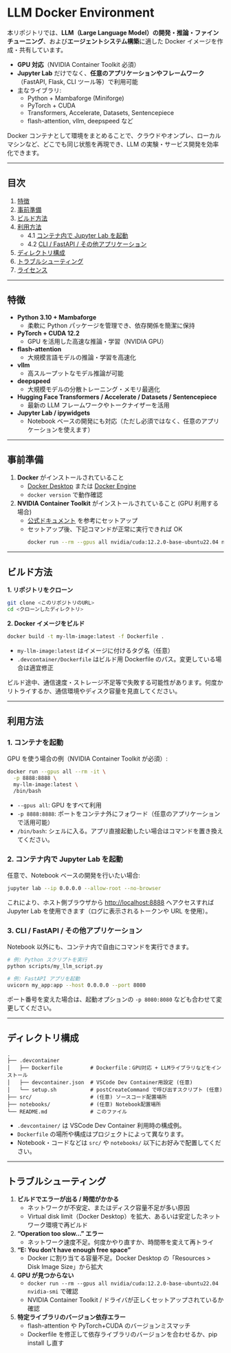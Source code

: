 # LLM Docker Environment

本リポジトリでは、**LLM（Large Language Model）の開発・推論・ファインチューニング**、および**エージェントシステム構築**に適した Docker イメージを作成・共有しています。  

- **GPU 対応**（NVIDIA Container Toolkit 必須）  
- **Jupyter Lab** だけでなく、**任意のアプリケーションやフレームワーク**（FastAPI, Flask, CLI ツール等）で利用可能  
- 主なライブラリ:
  - Python + Mambaforge (Miniforge)
  - PyTorch + CUDA
  - Transformers, Accelerate, Datasets, Sentencepiece
  - flash-attention, vllm, deepspeed など

Docker コンテナとして環境をまとめることで、クラウドやオンプレ、ローカルマシンなど、どこでも同じ状態を再現でき、LLM の実験・サービス開発を効率化できます。

---

## 目次

1. [特徴](#特徴)  
2. [事前準備](#事前準備)  
3. [ビルド方法](#ビルド方法)  
4. [利用方法](#利用方法)  
   - 4.1 [コンテナ内で Jupyter Lab を起動](#コンテナ内で-jupyter-lab-を起動)  
   - 4.2 [CLI / FastAPI / その他アプリケーション](#cli--fastapi--その他アプリケーション)  
5. [ディレクトリ構成](#ディレクトリ構成)  
6. [トラブルシューティング](#トラブルシューティング)  
7. [ライセンス](#ライセンス)

---

## 特徴

- **Python 3.10 + Mambaforge**  
  - 柔軟に Python パッケージを管理でき、依存関係を簡潔に保持  
- **PyTorch + CUDA 12.2**  
  - GPU を活用した高速な推論・学習（NVIDIA GPU）  
- **flash-attention**  
  - 大規模言語モデルの推論・学習を高速化  
- **vllm**  
  - 高スループットなモデル推論が可能  
- **deepspeed**  
  - 大規模モデルの分散トレーニング・メモリ最適化  
- **Hugging Face Transformers / Accelerate / Datasets / Sentencepiece**  
  - 最新の LLM フレームワークやトークナイザーを活用  
- **Jupyter Lab / ipywidgets**  
  - Notebook ベースの開発にも対応（ただし必須ではなく、任意のアプリケーションを使えます）

---

## 事前準備

1. **Docker** がインストールされていること  
   - [Docker Desktop](https://www.docker.com/products/docker-desktop) または [Docker Engine](https://docs.docker.com/engine/install/)  
   - `docker version` で動作確認
2. **NVIDIA Container Toolkit** がインストールされていること (GPU 利用する場合)  
   - [公式ドキュメント](https://docs.nvidia.com/datacenter/cloud-native/container-toolkit/install-guide.html) を参考にセットアップ  
   - セットアップ後、下記コマンドが正常に実行できれば OK  
     ```bash
     docker run --rm --gpus all nvidia/cuda:12.2.0-base-ubuntu22.04 nvidia-smi
     ```

---

## ビルド方法

**1. リポジトリをクローン**

```bash
git clone <このリポジトリのURL>
cd <クローンしたディレクトリ>
```

**2. Docker イメージをビルド**

```bash
docker build -t my-llm-image:latest -f Dockerfile .
```

- `my-llm-image:latest` はイメージに付けるタグ名（任意）  
- `.devcontainer/Dockerfile` はビルド用 Dockerfile のパス。変更している場合は適宜修正  

ビルド途中、通信速度・ストレージ不足等で失敗する可能性があります。何度かリトライするか、通信環境やディスク容量を見直してください。

---

## 利用方法

### 1. コンテナを起動

GPU を使う場合の例（NVIDIA Container Toolkit が必須）:
```bash
docker run --gpus all --rm -it \
  -p 8888:8888 \
  my-llm-image:latest \
  /bin/bash
```

- `--gpus all`: GPU をすべて利用  
- `-p 8888:8888`: ポートをコンテナ外にフォワード（任意のアプリケーションで活用可能）  
- `/bin/bash`: シェルに入る。アプリ直接起動したい場合はコマンドを置き換えてください。

### 2. コンテナ内で Jupyter Lab を起動

任意で、Notebook ベースの開発を行いたい場合:
```bash
jupyter lab --ip 0.0.0.0 --allow-root --no-browser
```
これにより、ホスト側ブラウザから [http://localhost:8888](http://localhost:8888) へアクセスすれば Jupyter Lab を使用できます（ログに表示されるトークンや URL を使用）。

### 3. CLI / FastAPI / その他アプリケーション

Notebook 以外にも、コンテナ内で自由にコマンドを実行できます。
```bash
# 例: Python スクリプトを実行
python scripts/my_llm_script.py

# 例: FastAPI アプリを起動
uvicorn my_app:app --host 0.0.0.0 --port 8080
```
ポート番号を変えた場合は、起動オプションの `-p 8080:8080` なども合わせて変更してください。

---

## ディレクトリ構成

```
.
├── .devcontainer
│   ├── Dockerfile         # Dockerfile：GPU対応 + LLMライブラリなどをインストール
│   ├── devcontainer.json  # VSCode Dev Container用設定 (任意)
│   └── setup.sh           # postCreateCommand で呼び出すスクリプト (任意)
├── src/                   # (任意) ソースコード配置場所
├── notebooks/             # (任意) Notebook配置場所
└── README.md              # このファイル
```

- `.devcontainer/` は VSCode Dev Container 利用時の構成例。  
- `Dockerfile` の場所や構成はプロジェクトによって異なります。  
- Notebook・コードなどは `src/` や `notebooks/` 以下にお好みで配置してください。

---

## トラブルシューティング

1. **ビルドでエラーが出る / 時間がかかる**  
   - ネットワークが不安定、またはディスク容量不足が多い原因  
   - Virtual disk limit（Docker Desktop）を拡大、あるいは安定したネットワーク環境で再ビルド  
2. **“Operation too slow...” エラー**  
   - ネットワーク速度不足。何度かやり直すか、時間帯を変えて再トライ  
3. **“E: You don't have enough free space”**  
   - Docker に割り当てる容量不足。Docker Desktop の「Resources > Disk Image Size」から拡大  
4. **GPU が見つからない**  
   - `docker run --rm --gpus all nvidia/cuda:12.2.0-base-ubuntu22.04 nvidia-smi` で確認  
   - NVIDIA Container Toolkit / ドライバが正しくセットアップされているか確認  
5. **特定ライブラリのバージョン依存エラー**  
   - flash-attention や PyTorch+CUDA のバージョンミスマッチ  
   - Dockerfile を修正して依存ライブラリのバージョンを合わせるか、pip install し直す  
